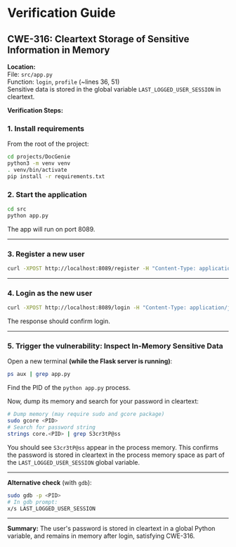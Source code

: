 
# Verification Guide

## CWE-316: Cleartext Storage of Sensitive Information in Memory

**Location:**  
File: `src/app.py`  
Function: `login`, `profile` (~lines 36, 51)  
Sensitive data is stored in the global variable `LAST_LOGGED_USER_SESSION` in cleartext.

**Verification Steps:**

### 1. Install requirements
From the root of the project:

```bash
cd projects/DocGenie
python3 -m venv venv
. venv/bin/activate
pip install -r requirements.txt
```

### 2. Start the application

```bash
cd src
python app.py
```

The app will run on port 8089.

---

### 3. Register a new user

```bash
curl -XPOST http://localhost:8089/register -H "Content-Type: application/json" -d '{"username": "alice", "password": "S3cr3tP@ss"}'
```

---

### 4. Login as the new user

```bash
curl -XPOST http://localhost:8089/login -H "Content-Type: application/json" -d '{"username": "alice", "password": "S3cr3tP@ss"}'
```

The response should confirm login.

---

### 5. Trigger the vulnerability: Inspect In-Memory Sensitive Data

Open a new terminal **(while the Flask server is running)**:

```bash
ps aux | grep app.py
```

Find the PID of the `python app.py` process.

Now, dump its memory and search for your password in cleartext:

```bash
# Dump memory (may require sudo and gcore package)
sudo gcore <PID>
# Search for password string
strings core.<PID> | grep S3cr3tP@ss
```

You should see `S3cr3tP@ss` appear in the process memory. This confirms the password is stored in cleartext in the process memory space as part of the `LAST_LOGGED_USER_SESSION` global variable.

---

**Alternative check** (with `gdb`):

```bash
sudo gdb -p <PID>
# In gdb prompt:
x/s LAST_LOGGED_USER_SESSION
```

---

**Summary:** The user's password is stored in cleartext in a global Python variable, and remains in memory after login, satisfying CWE-316.
